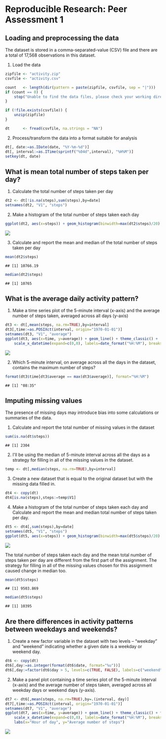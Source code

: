 # Reproducible Research: Peer Assessment 1


## Loading and preprocessing the data

The dataset is stored in a comma-separated-value (CSV) file and there are a total of 17,568 observations in this dataset.



1. Load the data

```r
zipfile <- "activity.zip"
csvfile <- "activity.csv"

count   <- length(dir(pattern = paste(zipfile, csvfile, sep = "|")))
if (count == 0) {
    stop("Unable to find the data files, please check your working directory.")
}

if (!file.exists(csvfile)) {
    unzip(zipfile)
}

dt      <- fread(csvfile, na.strings = "NA")
```

2. Process/transform the data into a format suitable for analysis

```r
dt[, date:=as.IDate(date, "%Y-%m-%d")]
dt[, interval:=as.ITime(sprintf("%04d",interval), "%H%M")]
setkey(dt, date)
```

## What is mean total number of steps taken per day?

1. Calculate the total number of steps taken per day

```r
dt2 <- dt[!is.na(steps),sum(steps),by=date]
setnames(dt2, "V1", "steps")
```

2. Make a histogram of the total number of steps taken each day

```r
ggplot(dt2, aes(x=steps)) + geom_histogram(binwidth=max(dt2$steps)/20) + theme_classic()
```

![](PA1_template_files/figure-html/unnamed-chunk-5-1.png) 

3. Calculate and report the mean and median of the total number of steps taken per day

```r
mean(dt2$steps)
```

```
## [1] 10766.19
```

```r
median(dt2$steps)
```

```
## [1] 10765
```

## What is the average daily activity pattern?

1. Make a time series plot of the 5-minute interval (x-axis) and the average number of steps taken, averaged across all days (y-axis)

```r
dt3 <- dt[,mean(steps, na.rm=TRUE),by=interval]
dt3[,time:=as.POSIXct(interval, origin="1970-01-01")]
setnames(dt3, "V1", "average")
ggplot(dt3, aes(x=time, y=average)) + geom_line() + theme_classic() +
    scale_x_datetime(expand=c(0,0), labels=date_format("%H:%M"), breaks=date_breaks("2 hour"))
```

![](PA1_template_files/figure-html/unnamed-chunk-7-1.png) 

2. Which 5-minute interval, on average across all the days in the dataset, contains the maximum number of steps?

```r
format(dt3$time[dt3$average == max(dt3$average)], format="%H:%M")
```

```
## [1] "08:35"
```

## Imputing missing values

The presence of missing days may introduce bias into some calculations or summaries of the data.

1. Calculate and report the total number of missing values in the dataset

```r
sum(is.na(dt$steps))
```

```
## [1] 2304
```

2. I'll be using the median of 5-minute interval across all the days as a strategy for filling in all of the missing values in the dataset. 

```r
temp <- dt[,median(steps, na.rm=TRUE),by=interval]
```

3. Create a new dataset that is equal to the original dataset but with the missing data filled in.

```r
dt4 <- copy(dt)
dt4[is.na(steps),steps:=temp$V1]
```

4. Make a histogram of the total number of steps taken each day and Calculate and report the mean and median total number of steps taken per day.

```r
dt5 <- dt4[,sum(steps),by=date]
setnames(dt5, "V1", "steps")
ggplot(dt5, aes(x=steps)) + geom_histogram(binwidth=max(dt5$steps)/20) + theme_classic()
```

![](PA1_template_files/figure-html/unnamed-chunk-12-1.png) 

The total number of steps taken each day and the mean total number of steps taken per day are different from the first part of the assignment. The strategy for filling in all of the missing values chosen for this assignment caused change in median too.

```r
mean(dt5$steps)
```

```
## [1] 9503.869
```

```r
median(dt5$steps)
```

```
## [1] 10395
```

## Are there differences in activity patterns between weekdays and weekends?

1. Create a new factor variable in the dataset with two levels – “weekday” and “weekend” indicating whether a given date is a weekday or weekend day.

```r
dt6 <- copy(dt)
dt6[,day:=as.integer(format(dt6$date, format="%u"))]
dt6[,day:=factor(dt6$day > 5, levels=c(TRUE, FALSE), labels=c("weekend", "weekday"))]
```

2. Make a panel plot containing a time series plot of the 5-minute interval (x-axis) and the average number of steps taken, averaged across all weekday days or weekend days (y-axis).

```r
dt7 <- dt6[,mean(steps, na.rm=TRUE),by=.(interval, day)]
dt7[,time:=as.POSIXct(interval, origin="1970-01-01")]
setnames(dt7, "V1", "average")
ggplot(dt7, aes(x=time, y=average)) + geom_line() + theme_classic() + facet_wrap(~ day, ncol=1) +
    scale_x_datetime(expand=c(0,0), labels=date_format("%H:%M"), breaks=date_breaks("2 hour")) +
    labs(x="Hour of day", y="Average number of steps")
```

![](PA1_template_files/figure-html/unnamed-chunk-15-1.png) 
